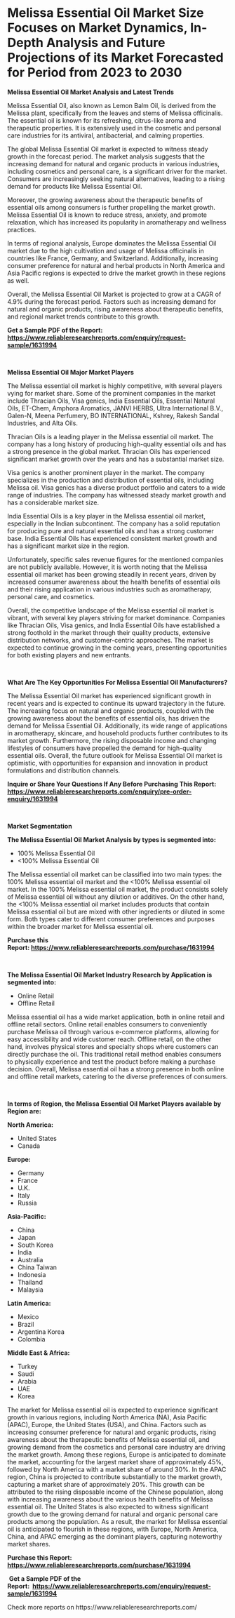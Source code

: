 <p><h1>Melissa Essential Oil Market Size Focuses on Market Dynamics, In-Depth Analysis and Future Projections of its Market Forecasted for Period from 2023 to 2030</h1></p><p><strong>Melissa Essential Oil Market Analysis and Latest Trends</strong></p>
<p><p>Melissa Essential Oil, also known as Lemon Balm Oil, is derived from the Melissa plant, specifically from the leaves and stems of Melissa officinalis. The essential oil is known for its refreshing, citrus-like aroma and therapeutic properties. It is extensively used in the cosmetic and personal care industries for its antiviral, antibacterial, and calming properties.</p><p>The global Melissa Essential Oil market is expected to witness steady growth in the forecast period. The market analysis suggests that the increasing demand for natural and organic products in various industries, including cosmetics and personal care, is a significant driver for the market. Consumers are increasingly seeking natural alternatives, leading to a rising demand for products like Melissa Essential Oil.</p><p>Moreover, the growing awareness about the therapeutic benefits of essential oils among consumers is further propelling the market growth. Melissa Essential Oil is known to reduce stress, anxiety, and promote relaxation, which has increased its popularity in aromatherapy and wellness practices.</p><p>In terms of regional analysis, Europe dominates the Melissa Essential Oil market due to the high cultivation and usage of Melissa officinalis in countries like France, Germany, and Switzerland. Additionally, increasing consumer preference for natural and herbal products in North America and Asia Pacific regions is expected to drive the market growth in these regions as well.</p><p>Overall, the Melissa Essential Oil Market is projected to grow at a CAGR of 4.9% during the forecast period. Factors such as increasing demand for natural and organic products, rising awareness about therapeutic benefits, and regional market trends contribute to this growth.</p></p>
<p><strong>Get a Sample PDF of the Report:&nbsp; <a href="https://www.reliableresearchreports.com/enquiry/request-sample/1631994">https://www.reliableresearchreports.com/enquiry/request-sample/1631994</a></strong></p>
<p>&nbsp;</p>
<p><strong>Melissa Essential Oil Major Market Players</strong></p>
<p><p>The Melissa essential oil market is highly competitive, with several players vying for market share. Some of the prominent companies in the market include Thracian Oils, Visa genics, India Essential Oils, Essential Natural Oils, ET-Chem, Amphora Aromatics, JANVI HERBS, Ultra International B.V., Galen-N, Meena Perfumery, BO INTERNATIONAL, Kshrey, Rakesh Sandal Industries, and Alta Oils.</p><p>Thracian Oils is a leading player in the Melissa essential oil market. The company has a long history of producing high-quality essential oils and has a strong presence in the global market. Thracian Oils has experienced significant market growth over the years and has a substantial market size.</p><p>Visa genics is another prominent player in the market. The company specializes in the production and distribution of essential oils, including Melissa oil. Visa genics has a diverse product portfolio and caters to a wide range of industries. The company has witnessed steady market growth and has a considerable market size.</p><p>India Essential Oils is a key player in the Melissa essential oil market, especially in the Indian subcontinent. The company has a solid reputation for producing pure and natural essential oils and has a strong customer base. India Essential Oils has experienced consistent market growth and has a significant market size in the region.</p><p>Unfortunately, specific sales revenue figures for the mentioned companies are not publicly available. However, it is worth noting that the Melissa essential oil market has been growing steadily in recent years, driven by increased consumer awareness about the health benefits of essential oils and their rising application in various industries such as aromatherapy, personal care, and cosmetics.</p><p>Overall, the competitive landscape of the Melissa essential oil market is vibrant, with several key players striving for market dominance. Companies like Thracian Oils, Visa genics, and India Essential Oils have established a strong foothold in the market through their quality products, extensive distribution networks, and customer-centric approaches. The market is expected to continue growing in the coming years, presenting opportunities for both existing players and new entrants.</p></p>
<p>&nbsp;</p>
<p><strong>What Are The Key Opportunities For Melissa Essential Oil Manufacturers?</strong></p>
<p><p>The Melissa Essential Oil market has experienced significant growth in recent years and is expected to continue its upward trajectory in the future. The increasing focus on natural and organic products, coupled with the growing awareness about the benefits of essential oils, has driven the demand for Melissa Essential Oil. Additionally, its wide range of applications in aromatherapy, skincare, and household products further contributes to its market growth. Furthermore, the rising disposable income and changing lifestyles of consumers have propelled the demand for high-quality essential oils. Overall, the future outlook for Melissa Essential Oil market is optimistic, with opportunities for expansion and innovation in product formulations and distribution channels.</p></p>
<p><strong>Inquire or Share Your Questions If Any Before Purchasing This Report: <a href="https://www.reliableresearchreports.com/enquiry/pre-order-enquiry/1631994">https://www.reliableresearchreports.com/enquiry/pre-order-enquiry/1631994</a></strong></p>
<p>&nbsp;</p>
<p><strong>Market Segmentation</strong></p>
<p><strong>The Melissa Essential Oil Market Analysis by types is segmented into:</strong></p>
<p><ul><li>100% Melissa Essential Oil</li><li><100% Melissa Essential Oil</li></ul></p>
<p><p>The Melissa essential oil market can be classified into two main types: the 100% Melissa essential oil market and the <100% Melissa essential oil market. In the 100% Melissa essential oil market, the product consists solely of Melissa essential oil without any dilution or additives. On the other hand, the <100% Melissa essential oil market includes products that contain Melissa essential oil but are mixed with other ingredients or diluted in some form. Both types cater to different consumer preferences and purposes within the broader market for Melissa essential oil.</p></p>
<p><strong>Purchase this Report:&nbsp;<a href="https://www.reliableresearchreports.com/purchase/1631994">https://www.reliableresearchreports.com/purchase/1631994</a></strong></p>
<p>&nbsp;</p>
<p><strong>The Melissa Essential Oil Market Industry Research by Application is segmented into:</strong></p>
<p><ul><li>Online Retail</li><li>Offline Retail</li></ul></p>
<p><p>Melissa essential oil has a wide market application, both in online retail and offline retail sectors. Online retail enables consumers to conveniently purchase Melissa oil through various e-commerce platforms, allowing for easy accessibility and wide customer reach. Offline retail, on the other hand, involves physical stores and specialty shops where customers can directly purchase the oil. This traditional retail method enables consumers to physically experience and test the product before making a purchase decision. Overall, Melissa essential oil has a strong presence in both online and offline retail markets, catering to the diverse preferences of consumers.</p></p>
<p>&nbsp;</p>
<p><strong>In terms of Region, the Melissa Essential Oil Market Players available by Region are:</strong></p>
<p>
    <p> <strong> North America: </strong>
        <ul>
            <li>United States</li>
            <li>Canada</li>
        </ul>
        </p> 
    <p> <strong> Europe: </strong>
        <ul>
            <li>Germany</li>
            <li>France</li>
            <li>U.K.</li>
            <li>Italy</li>
            <li>Russia</li>
        </ul>
        </p> 
    <p> <strong> Asia-Pacific: </strong>
        <ul>
            <li>China</li>
            <li>Japan</li>
            <li>South Korea</li>
            <li>India</li>
            <li>Australia</li>
            <li>China Taiwan</li>
            <li>Indonesia</li>
            <li>Thailand</li>
            <li>Malaysia</li>
        </ul>
        </p> 
    <p> <strong> Latin America: </strong>
        <ul>
            <li>Mexico</li>
            <li>Brazil</li>
            <li>Argentina Korea</li>
            <li>Colombia</li>
        </ul>
        </p> 
    <p> <strong> Middle East & Africa: </strong>
        <ul>
            <li>Turkey</li>
            <li>Saudi</li>
            <li>Arabia</li>
            <li>UAE</li>
            <li>Korea</li>
        </ul>
    </p>
    </p>
<p><p>The market for Melissa essential oil is expected to experience significant growth in various regions, including North America (NA), Asia Pacific (APAC), Europe, the United States (USA), and China. Factors such as increasing consumer preference for natural and organic products, rising awareness about the therapeutic benefits of Melissa essential oil, and growing demand from the cosmetics and personal care industry are driving the market growth. Among these regions, Europe is anticipated to dominate the market, accounting for the largest market share of approximately 45%, followed by North America with a market share of around 30%. In the APAC region, China is projected to contribute substantially to the market growth, capturing a market share of approximately 20%. This growth can be attributed to the rising disposable income of the Chinese population, along with increasing awareness about the various health benefits of Melissa essential oil. The United States is also expected to witness significant growth due to the growing demand for natural and organic personal care products among the population. As a result, the market for Melissa essential oil is anticipated to flourish in these regions, with Europe, North America, China, and APAC emerging as the dominant players, capturing noteworthy market shares.</p></p>
<p><strong>Purchase this Report: <a href="https://www.reliableresearchreports.com/purchase/1631994">https://www.reliableresearchreports.com/purchase/1631994</a></strong></p>
<p>&nbsp;<strong>Get a Sample PDF of the Report:&nbsp;&nbsp;<a href="https://www.reliableresearchreports.com/enquiry/request-sample/1631994">https://www.reliableresearchreports.com/enquiry/request-sample/1631994</a></strong></p>
<p><strong></strong></p>
<p>Check more reports on https://www.reliableresearchreports.com/</p>